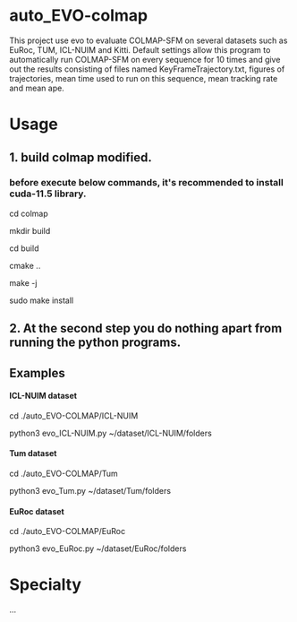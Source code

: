 # auto_EVO-colmap
This project use evo to evaluate COLMAP-SFM on several datasets such as EuRoc, TUM, ICL-NUIM and Kitti. Default settings allow this program to automatically run COLMAP-SFM on every sequence for 10 times and give out the results consisting of files named KeyFrameTrajectory.txt, figures of trajectories, mean time used to run on this sequence, mean tracking rate and mean ape.
# Usage
## 1. build colmap modified.
### before execute below commands, it's recommended to install cuda-11.5 library.
cd colmap

mkdir build

cd build

cmake ..

make -j

sudo make install
  
## 2. At the second step you do nothing apart from running the python programs.

## Examples
#### ICL-NUIM dataset
cd ./auto_EVO-COLMAP/ICL-NUIM

python3 evo_ICL-NUIM.py ~/dataset/ICL-NUIM/folders

#### Tum dataset
cd ./auto_EVO-COLMAP/Tum

python3 evo_Tum.py ~/dataset/Tum/folders

#### EuRoc dataset
cd ./auto_EVO-COLMAP/EuRoc

python3 evo_EuRoc.py ~/dataset/EuRoc/folders

# Specialty
...


